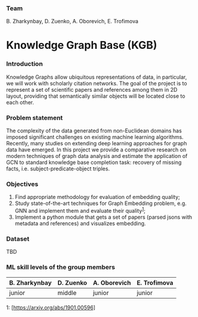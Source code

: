 ### Team

B. Zharkynbay, D. Zuenko, A. Oborevich, E. Trofimova

# Knowledge Graph Base (KGB)

### Introduction

Knowledge Graphs allow ubiquitous representations of data, in particular, we will work with scholarly citation networks. The goal of the project is to represent a set of scientific papers and references among them in 2D layout, providing that semantically similar objects will be located close to each other.

### Problem statement

The complexity of the data generated from non-Euclidean domains has imposed significant challenges on existing machine learning algorithms. Recently, many studies on extending deep learning approaches for graph data have emerged. In this project we provide a comparative research on modern techniques of graph data analysis and estimate the application of GCN to standard knowledge base completion task: recovery of missing facts, i.e. subject-predicate-object triples.

### Objectives

1. Find appropriate methodology for evaluation of embedding quality;
2. Study state-of-the-art techniques for Graph Embedding problem, e.g. GNN and implement them and evaluate their quality<sup>[1](#myfootnote1)</sup>;
3. Implement a python module that gets a set of papers (parsed jsons with metadata and references) and visualizes embedding.

### Dataset

TBD

### ML skill levels of the group members

|B. Zharkynbay   |D. Zuenko   |A. Oborevich   |E. Trofimova   |
| ------------ | ------------ | ------------ | ------------ |
|junior    |middle   | junior   |junior    |


<a name="myfootnote1">1</a>: [https://arxiv.org/abs/1901.00596]
